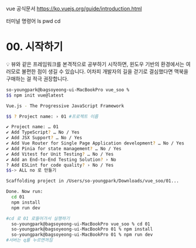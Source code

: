 vue 공식문서
https://ko.vuejs.org/guide/introduction.html

터미널 명령어 
ls 
pwd 
cd

# 00. 시작하기
<aside>
💡 뷰와 같은 프레임워크를 본격적으로 공부하기 시작하면, 윈도우 기반의 환경에서는 여러모로 불편한 점이 생길 수 있습니다. 어차피 개발자의 길을 걷기로 결심했다면 맥북을 구매하는 걸 적극 권장합니다.
</aside>

```bash
so-youngpark@bagsoyeong-ui-MacBookPro vue_soo %
$$ npm init vue@latest

Vue.js - The Progressive JavaScript Framework

$$ ? Project name: › 01 #프로젝트 이름

✔ Project name: … 01
✔ Add TypeScript? … No / Yes
✔ Add JSX Support? … No / Yes
✔ Add Vue Router for Single Page Application development? … No / Yes
✔ Add Pinia for state management? … No / Yes
✔ Add Vitest for Unit Testing? … No / Yes
✔ Add an End-to-End Testing Solution? › No
? Add ESLint for code quality? › No / Yes
$$-> ALL no 로 만들기 

Scaffolding project in /Users/so-youngpark/Downloads/vue_soo/01...

Done. Now run:
  cd 01
  npm install
  npm run dev

#cd 로 01 로들어가서 실행하기 
  so-youngpark@bagsoyeong-ui-MacBookPro vue_soo % cd 01
  so-youngpark@bagsoyeong-ui-MacBookPro 01 % npm install
  so-youngpark@bagsoyeong-ui-MacBookPro 01 % npm run dev  
#서버는 q를 누르면꺼짐

```

